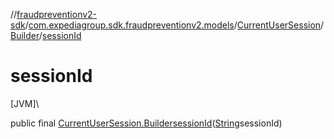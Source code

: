 //[fraudpreventionv2-sdk](../../../../index.md)/[com.expediagroup.sdk.fraudpreventionv2.models](../../index.md)/[CurrentUserSession](../index.md)/[Builder](index.md)/[sessionId](session-id.md)

# sessionId

[JVM]\

public final [CurrentUserSession.Builder](index.md)[sessionId](session-id.md)([String](https://docs.oracle.com/javase/8/docs/api/java/lang/String.html)sessionId)
